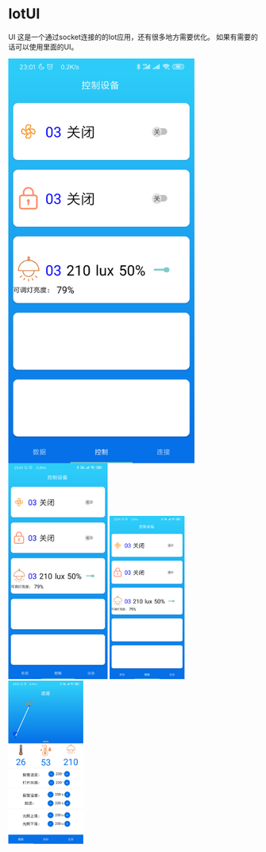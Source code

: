# IotUI
UI
这是一个通过socket连接的的Iot应用，还有很多地方需要优化。
如果有需要的话可以使用里面的UI。

<!--![](https://github.com/linfirst/IotUI/blob/master/screenshot/1.png)-->

<!--![](https://github.com/linfirst/IotUI/blob/master/screenshot/1.png)-->

<!--![](https://github.com/linfirst/IotUI/blob/master/screenshot/2.png)-->

<!--![](https://github.com/linfirst/IotUI/blob/master/screenshot/3.png)-->

<img src="https://github.com/linfirst/IotUI/blob/master/screenshot/2.png" width= "375" align=center>

<img src="https://github.com/linfirst/IotUI/blob/master/screenshot/2.png" style="width: 200px">
	
<img src="https://github.com/linfirst/IotUI/blob/master/screenshot/2.png" width = "30%" height="5%"/>
 
<img src="https://github.com/linfirst/IotUI/blob/master/screenshot/3.png" width = "30%" height= "5%" alt="" align=center />
